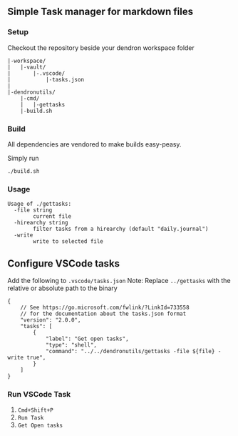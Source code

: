 ## Simple Task manager for markdown files

### Setup

Checkout the repository beside your dendron workspace folder

```
|-workspace/
|   |-vault/
|       |-.vscode/
|           |-tasks.json
|           
|-dendronutils/
    |-cmd/
    |   |-gettasks
    |-build.sh

```

### Build

All dependencies are vendored to make builds easy-peasy.

Simply run 

```
./build.sh
```

### Usage

```
Usage of ./gettasks:
  -file string
    	current file
  -hirearchy string
    	filter tasks from a hirearchy (default "daily.journal")
  -write
    	write to selected file
```

## Configure VSCode tasks

Add the following to `.vscode/tasks.json`
Note: Replace `../gettasks` with the relative or absolute path to the binary

```
{
    // See https://go.microsoft.com/fwlink/?LinkId=733558
    // for the documentation about the tasks.json format
    "version": "2.0.0",
    "tasks": [
        {
            "label": "Get open tasks",
            "type": "shell",
            "command": "../../dendronutils/gettasks -file ${file} -write true",
        }
    ]
}
```

### Run VSCode Task

1. `Cmd+Shift+P` 
2. `Run Task` 
3. `Get Open tasks`

